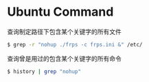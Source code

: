 # Ubuntu Command

查询制定路径下包含某个关键字的所有文件
```bash
$ grep -r "nohup ./frps -c frps.ini &" /etc/
```
查询曾是用过的包含某个关键字的所有命令
```bash
$ history | grep "nohup"
```